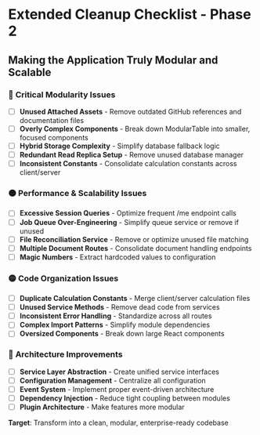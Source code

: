 # Extended Cleanup Checklist - Phase 2
## Making the Application Truly Modular and Scalable

### 🔴 **Critical Modularity Issues**
- [ ] **Unused Attached Assets** - Remove outdated GitHub references and documentation files
- [ ] **Overly Complex Components** - Break down ModularTable into smaller, focused components
- [ ] **Hybrid Storage Complexity** - Simplify database fallback logic
- [ ] **Redundant Read Replica Setup** - Remove unused database manager
- [ ] **Inconsistent Constants** - Consolidate calculation constants across client/server

### 🟠 **Performance & Scalability Issues**
- [ ] **Excessive Session Queries** - Optimize frequent /me endpoint calls
- [ ] **Job Queue Over-Engineering** - Simplify queue service or remove if unused
- [ ] **File Reconciliation Service** - Remove or optimize unused file matching
- [ ] **Multiple Document Routes** - Consolidate document handling endpoints
- [ ] **Magic Numbers** - Extract hardcoded values to configuration

### 🟡 **Code Organization Issues**
- [ ] **Duplicate Calculation Constants** - Merge client/server calculation files
- [ ] **Unused Service Methods** - Remove dead code from services
- [ ] **Inconsistent Error Handling** - Standardize across all routes
- [ ] **Complex Import Patterns** - Simplify module dependencies
- [ ] **Oversized Components** - Break down large React components

### 🔵 **Architecture Improvements**
- [ ] **Service Layer Abstraction** - Create unified service interfaces
- [ ] **Configuration Management** - Centralize all configuration
- [ ] **Event System** - Implement proper event-driven architecture
- [ ] **Dependency Injection** - Reduce tight coupling between modules
- [ ] **Plugin Architecture** - Make features more modular

**Target**: Transform into a clean, modular, enterprise-ready codebase